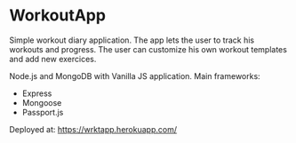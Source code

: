# WorkoutApp
Simple workout diary application. 
The app lets the user to track his workouts and progress.
The user can customize his own workout templates and add new exercices.

Node.js and MongoDB with Vanilla JS application.
Main frameworks:
* Express
* Mongoose
* Passport.js


Deployed at: https://wrktapp.herokuapp.com/
